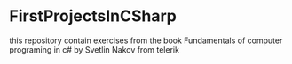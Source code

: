 # FirstProjectsInCSharp
this repository contain exercises from the book Fundamentals of computer programing in c# by Svetlin Nakov from telerik
